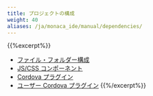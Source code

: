 ```yaml
---
title: プロジェクトの構成
weight: 40
aliases: /ja/monaca_ide/manual/dependencies/
---
```


{{%excerpt%}}
- [ファイル・フォルダー構成](file_dir)
- [JS/CSS コンポーネント](components)
- [Cordova プラグイン](cordova_plugin)
- [ユーザー Cordova プラグイン](custom_cordova_plugin)
{{%/excerpt%}}